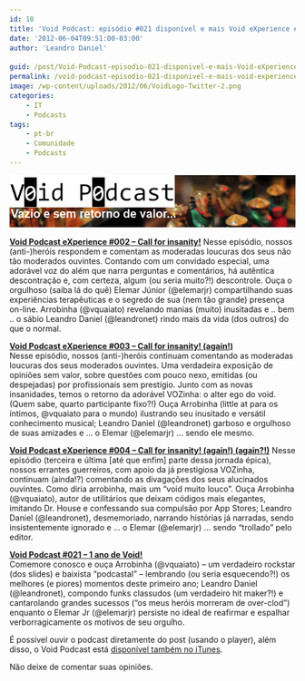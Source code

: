 ```yaml
---
id: 10
title: 'Void Podcast: episódio #021 disponível e mais Void eXperience #002, #003 e #004!'
date: '2012-06-04T09:51:00-03:00'
author: 'Leandro Daniel'

guid: /post/Void-Podcast-episodio-021-disponivel-e-mais-Void-eXperience-002-003-e-004!.aspx
permalink: /void-podcast-episodio-021-disponivel-e-mais-void-experience-002-003-e-004/
image: /wp-content/uploads/2012/06/VoidLogo-Twitter-2.png
categories:
    - IT
    - Podcasts
tags:
    - pt-br
    - Comunidade
    - Podcasts
---
```


![](/assets/pics/VoidBanner.png)

**[Void Podcast eXperience #002 – Call for insanity!](https://voidpodcast.wordpress.com/2012/04/23/void-podcast-experience-002-call-for-insanity/)** Nesse episódio, nossos (anti-)heróis respondem e comentam as moderadas loucuras dos seus não tão moderados ouvintes. Contando com um convidado especial, uma adorável voz do além que narra perguntas e comentários, há autêntica descontração e, com certeza, algum (ou seria muito?!) descontrole. Ouça o orgulhoso (saiba lá do quê) Elemar Júnior (@elemarjr) compartilhando suas experiências terapêuticas e o segredo de sua (nem tão grande) presença on-line. Arrobinha (@vquaiato) revelando manias (muito) inusitadas e .. bem .. o sábio Leandro Daniel (@leandronet) rindo mais da vida (dos outros) do que o normal.

**[Void Podcast eXperience #003 – Call for insanity! (again!)](https://voidpodcast.wordpress.com/2012/05/03/void-podcast-experience-003-call-for-insanity-again/)**  
Nesse episódio, nossos (anti-)heróis continuam comentando as moderadas loucuras dos seus moderados ouvintes. Uma verdadeira exposição de opiniões sem valor, sobre questões com pouco nexo, emitidas (ou despejadas) por profissionais sem prestígio. Junto com as novas insanidades, temos o retorno da adorável VOZinha: o alter ego do void. (Quem sabe, quarto participante fixo?!) Ouça Arrobinha (little at para os íntimos, @vquaiato para o mundo) ilustrando seu inusitado e versátil conhecimento musical; Leandro Daniel (@leandronet) garboso e orgulhoso de suas amizades e … o Elemar (@elemarjr) … sendo ele mesmo.

**[Void Podcast eXperience #004 – Call for insanity! (again!) (again?!)](https://voidpodcast.wordpress.com/2012/05/11/void-podcast-experience-004-call-for-insanity-again-again/)** Nesse episódio (terceira e última \[até que enfim\] parte dessa jornada épica), nossos errantes guerreiros, com apoio da já prestigiosa VOZinha, continuam (ainda!?) comentando as divagações dos seus alucinados ouvintes. Como diria arrobinha, mais um “void muito louco”. Ouça Arrobinha (@vquaiato), autor de utilitários que deixam códigos mais elegantes, imitando Dr. House e confessando sua compulsão por App Stores; Leandro Daniel (@leandronet), desmemoriado, narrando histórias já narradas, sendo insistentemente ignorado e … o Elemar (@elemarjr) … sendo “trollado” pelo editor.

**[Void Podcast #021 – 1 ano de Void!](https://voidpodcast.wordpress.com/2012/05/31/void-podcast-021-1-ano-de-void/)**  
Comemore conosco e ouça Arrobinha (@vquaiato) – um verdadeiro rockstar (dos slides) e baixista “podcastal” – lembrando (ou seria esquecendo?!) os melhores (e piores) momentos deste primeiro ano; Leandro Daniel (@leandronet), compondo funks classudos (um verdadeiro hit maker?!) e cantarolando grandes sucessos (“os meus heróis morreram de over-clod”) enquanto o Elemar Jr (@elemarjr) persiste no ideal de reafirmar e espalhar verborragicamente os motivos de seu orgulho.

É possível ouvir o podcast diretamente do post (usando o player), além disso, o Void Podcast está [disponível também no iTunes](http://itunes.apple.com/br/podcast/void-podcast/id443186480).

Não deixe de comentar suas opiniões.
